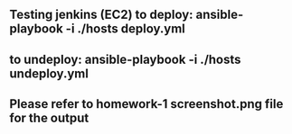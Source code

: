Testing jenkins (EC2)
to deploy:
ansible-playbook -i ./hosts deploy.yml
--------------------------------------------
to undeploy:
ansible-playbook -i ./hosts undeploy.yml 
------------------------------------------------------

Please refer to homework-1 screenshot.png file for the output
-----------------------------------------------------------------------
